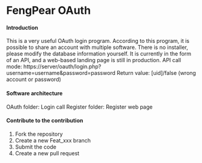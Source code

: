 # FengPear OAuth

#### Introduction
This is a very useful OAuth login program. According to this program, it is possible to share an account with multiple software.
There is no installer, please modify the database information yourself.
It is currently in the form of an API, and a web-based landing page is still in production.
API call mode: https://server/oauth/login.php?username=username&password=password
Return value: [uid]/false (wrong account or password)

#### Software architecture
OAuth folder: Login call
Register folder: Register web page

#### Contribute to the contribution

1. Fork the repository
2. Create a new Feat_xxx branch
3. Submit the code
4. Create a new pull request
